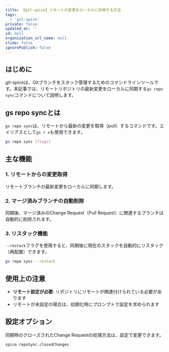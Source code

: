 ```yaml
---
title: 【git-spice】リモートの変更をローカルに反映する方法
tags:
  - 'git-spice'
private: false
updated_at: ''
id: null
organization_url_name: null
slide: false
ignorePublish: false
---
```

## はじめに

git-spiceは、Gitブランチをスタック管理するためのコマンドラインツールです。本記事では、リモートリポジトリの最新変更をローカルに同期する`gs repo sync`コマンドについて説明します。

## gs repo syncとは

`gs repo sync`は、リモートから最新の変更を取得（pull）するコマンドです。エイリアスとして`gs r s`も使用できます。

```bash
gs repo sync [flags]
```

## 主な機能

### 1. リモートからの変更取得

リモートブランチの最新変更をローカルに同期します。

### 2. マージ済みブランチの自動削除

同期後、マージ済みのChange Request（Pull Request）に関連するブランチは自動的に削除されます。

### 3. リスタック機能

`--restack`フラグを使用すると、同期後に現在のスタックを自動的にリスタック（再配置）できます。

```bash
gs repo sync --restack
```

## 使用上の注意

- **リモート設定が必要**: リポジトリにリモートが関連付けられている必要があります
- リモートが未設定の場合は、初期化時にプロンプトで設定を求められます

## 設定オプション

同期時のクローズされたChange Requestの処理方法は、設定で変更できます。

```bash
spice.repoSync.closedChanges
```
